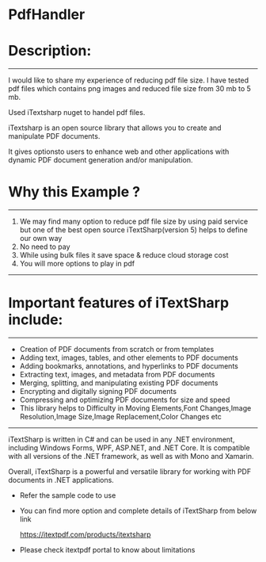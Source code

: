# PdfHandler

# Description:
***********
I would like to share my experience of reducing pdf file size. I have tested pdf files which contains png images and reduced file size from 30 mb to 5 mb.

Used iTextsharp nuget to handel pdf files.

iTextsharp is an open source library that allows you to create and manipulate PDF documents. 

It gives optionsto users to enhance web and other applications with dynamic PDF document generation and/or manipulation.


# Why this Example ?
*****************
1) We may find many option to reduce pdf file size by using paid service but one of the best open source iTextSharp(version 5) helps to define our own way
2) No need to pay 
3) While using bulk files it save space & reduce cloud storage cost
4) You will more options to play in pdf

*****************
# Important features of iTextSharp include:
*****************
* Creation of PDF documents from scratch or from templates
* Adding text, images, tables, and other elements to PDF documents
* Adding bookmarks, annotations, and hyperlinks to PDF documents
* Extracting text, images, and metadata from PDF documents
* Merging, splitting, and manipulating existing PDF documents
* Encrypting and digitally signing PDF documents
* Compressing and optimizing PDF documents for size and speed
* This library helps to Difficulty in Moving Elements,Font Changes,Image Resolution,Image Size,Image Replacement,Color Changes etc  
*****************

iTextSharp is written in C# and can be used in any .NET environment, including Windows Forms, WPF, ASP.NET, and .NET Core. It is compatible with all versions of the .NET framework, as well as with Mono and Xamarin.

Overall, iTextSharp is a powerful and versatile library for working with PDF documents in .NET applications.

- Refer the sample code to use

- You can find more option and complete details of iTextSharp from below link 

    https://itextpdf.com/products/itextsharp
    
 - Please check itextpdf portal to know about limitations

